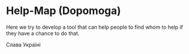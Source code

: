 # Help-Map (Dopomoga)

Here we try to develop a tool that can help people to find whom to help if they have a chance to do that.

Слава Україні